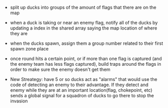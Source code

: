 - split up ducks into groups of the amount of flags that there are on the map
- when a duck is taking or near an enemy flag, notify all of the ducks by updating a index in the shared array saying the map location of where they are
- when the ducks spawn, assign them a group number related to their first spawn zone place
- once round hits a certain point, or if more than one flag is captured (and the enemy team has less flags captured), build traps around the flags in order to make sure the enemy doesn't get them

- New Streategy: have 5 or so ducks act as "alarms" that would use the code of detecting an enemy to their advantage. If they detect and enemy while they are at an important location(flag, chokepoint, etc) sends a global signal for a squadron of ducks to go there to stop the invasion